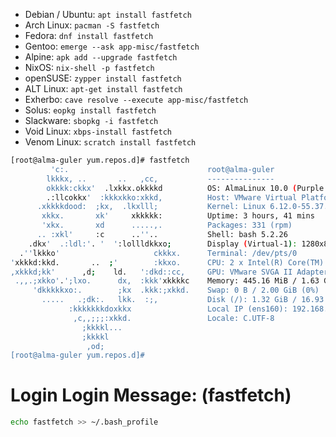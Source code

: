 * Debian / Ubuntu: `apt install fastfetch`
* Arch Linux: `pacman -S fastfetch`
* Fedora: `dnf install fastfetch`
* Gentoo: `emerge --ask app-misc/fastfetch`
* Alpine: `apk add --upgrade fastfetch`
* NixOS: `nix-shell -p fastfetch`
* openSUSE: `zypper install fastfetch`
* ALT Linux: `apt-get install fastfetch`
* Exherbo: `cave resolve --execute app-misc/fastfetch`
* Solus: `eopkg install fastfetch`
* Slackware: `sbopkg -i fastfetch`
* Void Linux: `xbps-install fastfetch`
* Venom Linux: `scratch install fastfetch`

```bash
[root@alma-guler yum.repos.d]# fastfetch
         'c:.                               root@alma-guler
        lkkkx, ..       ..   ,cc,           ---------------
        okkkk:ckkx'  .lxkkx.okkkkd          OS: AlmaLinux 10.0 (Purple Lion) x86_64
        .:llcokkx'  :kkkxkko:xkkd,          Host: VMware Virtual Platform
      .xkkkkdood:  ;kx,  .lkxlll;           Kernel: Linux 6.12.0-55.37.1.el10_0.x86_64
       xkkx.       xk'     xkkkkk:          Uptime: 3 hours, 41 mins
       'xkx.       xd      .....,.          Packages: 331 (rpm)
      .. :xkl'     :c      ..''..           Shell: bash 5.2.26
    .dkx'  .:ldl:'. '  ':lollldkkxo;        Display (Virtual-1): 1280x800
  .''lkkko'                     ckkkx.      Terminal: /dev/pts/0
'xkkkd:kkd.       ..  ;'        :kkxo.      CPU: 2 x Intel(R) Core(TM) i7-9750H (2) @ 2.59 GHz
,xkkkd;kk'      ,d;    ld.   ':dkd::cc,     GPU: VMware SVGA II Adapter
 .,,.;xkko'.';lxo.      dx,  :kkk'xkkkkc    Memory: 445.16 MiB / 1.63 GiB (27%)
     'dkkkkkxo:.        ;kx  .kkk:;xkkd.    Swap: 0 B / 2.00 GiB (0%)
       .....   .;dk:.   lkk.  :;,           Disk (/): 1.32 GiB / 16.93 GiB (8%) - xfs
             :kkkkkkkdoxkkx                 Local IP (ens160): 192.168.47.13/24
              ,c,,;;;:xkkd.                 Locale: C.UTF-8
                ;kkkkl...
                ;kkkkl
                 ,od;
[root@alma-guler yum.repos.d]#
```

# Login Login Message: (fastfetch)
```bash
echo fastfetch >> ~/.bash_profile
```

